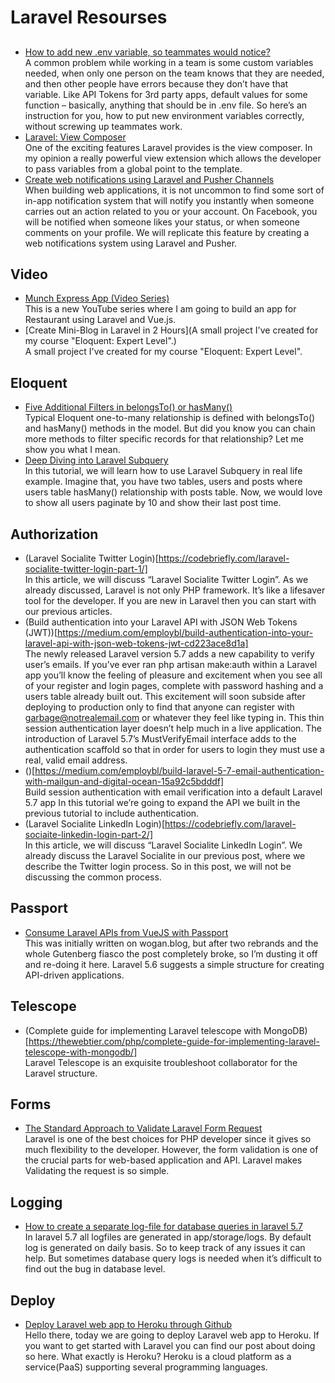# Laravel Resourses

## 

* [How to add new .env variable, so teammates would notice?](https://laraveldaily.com/how-to-add-new-env-variable-so-teammates-would-notice/)<br>
A common problem while working in a team is some custom variables needed, when only one person on the team knows that they are needed, and then other people have errors because they don’t have that variable. Like API Tokens for 3rd party apps, default values for some function – basically, anything that should be in .env file. So here’s an instruction for you, how to put new environment variables correctly, without screwing up teammates work.
* [Laravel: View Composer](https://medium.com/@marcel_domke/laravel-view-composer-dba46a17456e)<br>
One of the exciting features Laravel provides is the view composer. In my opinion a really powerful view extension which allows the developer to pass variables from a global point to the template.
* [Create web notifications using Laravel and Pusher Channels](https://hackernoon.com/create-web-notifications-using-laravel-and-pusher-channels-a9516427d842)<br>
When building web applications, it is not uncommon to find some sort of in-app notification system that will notify you instantly when someone carries out an action related to you or your account. On Facebook, you will be notified when someone likes your status, or when someone comments on your profile. We will replicate this feature by creating a web notifications system using Laravel and Pusher.

## Video

* [Munch Express App (Video Series)](https://www.youtube.com/playlist?list=PLkZU2rKh1mT-jYl4xKhupzMCO2wiucddR)<br>
This is a new YouTube series where I am going to build an app for Restaurant using Laravel and Vue.js.
* [Create Mini-Blog in Laravel in 2 Hours](A small project I've created for my course "Eloquent: Expert Level".)<br>
A small project I've created for my course "Eloquent: Expert Level".

## Eloquent

* [Five Additional Filters in belongsTo() or hasMany()](https://laraveldaily.com/did-you-know-five-additional-filters-in-belongsto-or-hasmany/)<br>
Typical Eloquent one-to-many relationship is defined with belongsTo() and hasMany() methods in the model. But did you know you can chain more methods to filter specific records for that relationship? Let me show you what I mean.
* [Deep Diving into Laravel Subquery](http://tisuchi.com/posts/deep-diving-into-laravel-subquery-14)<br>
In this tutorial, we will learn how to use Laravel Subquery in real life example. Imagine that, you have two tables, users and posts where users table hasMany() relationship with posts table. Now, we would love to show all users paginate by 10 and show their last post time.

## Authorization

* (Laravel Socialite Twitter Login)[https://codebriefly.com/laravel-socialite-twitter-login-part-1/]<br>
In this article, we will discuss “Laravel Socialite Twitter Login”. As we already discussed, Laravel is not only PHP framework. It’s like a lifesaver tool for the developer. If you are new in Laravel then you can start with our previous articles.
* (Build authentication into your Laravel API with JSON Web Tokens (JWT))[https://medium.com/employbl/build-authentication-into-your-laravel-api-with-json-web-tokens-jwt-cd223ace8d1a]<br>
The newly released Laravel version 5.7 adds a new capability to verify user’s emails. If you’ve ever ran php artisan make:auth within a Laravel app you’ll know the feeling of pleasure and excitement when you see all of your register and login pages, complete with password hashing and a users table already built out. This excitement will soon subside after deploying to production only to find that anyone can register with garbage@notrealemail.com or whatever they feel like typing in. This thin session authentication layer doesn’t help much in a live application. The introduction of Laravel 5.7’s MustVerifyEmail interface adds to the authentication scaffold so that in order for users to login they must use a real, valid email address.
* ()[https://medium.com/employbl/build-laravel-5-7-email-authentication-with-mailgun-and-digital-ocean-15a92c5bdddf]<br>
Build session authentication with email verification into a default Laravel 5.7 app
In this tutorial we’re going to expand the API we built in the previous tutorial to include authentication.
* (Laravel Socialite LinkedIn Login)[https://codebriefly.com/laravel-sociaite-linkedin-login-part-2/]<br>
In this article, we will discuss “Laravel Socialite LinkedIn Login”. We already discuss the Laravel Socialite in our previous post, where we describe the Twitter login process. So in this post, we will not be discussing the common process.

## Passport

* [Consume Laravel APIs from VueJS with Passport](https://medium.com/@woganmay/consume-laravel-apis-from-vuejs-with-passport-47c9b512b5d3)<br>
This was initially written on wogan.blog, but after two rebrands and the whole Gutenberg fiasco the post completely broke, so I’m dusting it off and re-doing it here. Laravel 5.6 suggests a simple structure for creating API-driven applications.

## Telescope

* (Complete guide for implementing Laravel telescope with MongoDB)[https://thewebtier.com/php/complete-guide-for-implementing-laravel-telescope-with-mongodb/]<br>
Laravel Telescope is an exquisite troubleshoot collaborator for the Laravel structure.

## Forms

* [The Standard Approach to Validate Laravel Form Request](http://tisuchi.com/posts/the-standard-approach-to-validate-laravel-form-request-13)<br>
Laravel is one of the best choices for PHP developer since it gives so much flexibility to the developer. However, the form validation is one of the crucial parts for web-based application and API. Laravel makes Validating the request is so simple.

## Logging

* [How to create a separate log-file for database queries in laravel 5.7](https://www.5balloons.info/how-to-create-a-separate-log-file-for-database-queries-in-laravel-5-7/)<br>
In laravel 5.7 all logfiles are generated in app/storage/logs. By default log is generated on daily basis. So to keep track of any issues it can help. But sometimes database query logs is needed when it’s difficult to find out the bug in database level.

## Deploy

* [Deploy Laravel web app to Heroku through Github](https://ktmbytes.com/deploy-laravel-web-app-to-heroku-through-github/)<br>
Hello there, today we are going to deploy Laravel web app to Heroku. If you want to get started with Laravel you can find our post about doing so here. What exactly is Heroku? Heroku is a cloud platform as a service(PaaS) supporting several programming languages.

